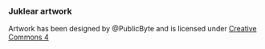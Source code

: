 ### Juklear artwork
Artwork has been designed by @PublicByte and is licensed under 
[Creative Commons 4](https://creativecommons.org/licenses/by/4.0/)
